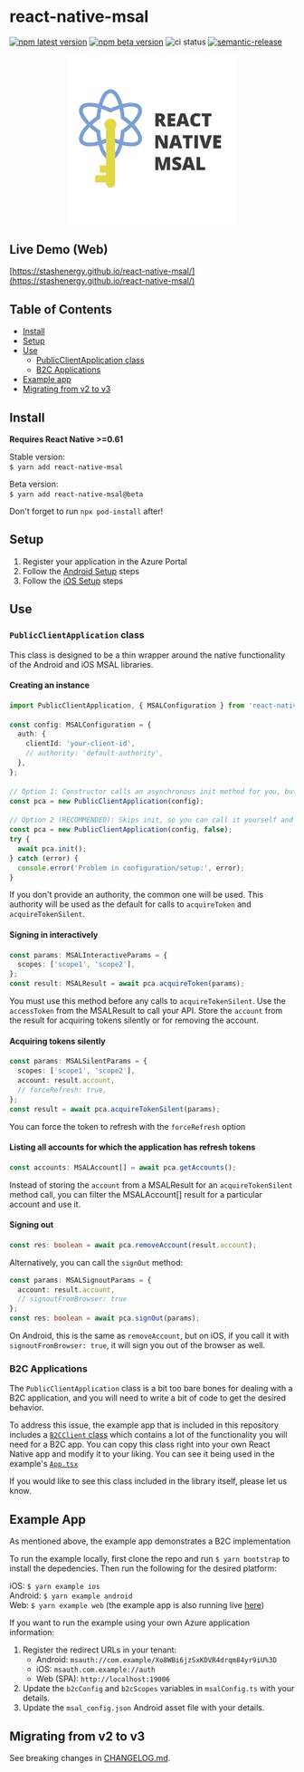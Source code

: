 # react-native-msal

[![npm latest version](https://img.shields.io/npm/v/react-native-msal/latest.svg)](https://www.npmjs.com/package/react-native-msal)
[![npm beta version](https://img.shields.io/npm/v/react-native-msal/beta.svg)](https://www.npmjs.com/package/react-native-msal)
![ci status](https://github.com/stashenergy/react-native-msal/workflows/CI/badge.svg)
[![semantic-release](https://img.shields.io/badge/%20%20%F0%9F%93%A6%F0%9F%9A%80-semantic--release-e10079.svg)](https://github.com/semantic-release/semantic-release)

<p align="center">
  <img src="_assets/ReactNativeMSALLogo.png" width="300">
</p>

## Live Demo (Web)

[https://stashenergy.github.io/react-native-msal/](https://stashenergy.github.io/react-native-msal/)

## Table of Contents

- [Install](#install)
- [Setup](#setup)
- [Use](#use)
  - [PublicClientApplication class](#publicClientApplication-class)
  - [B2C Applications](#b2c-applications)
- [Example app](#example-app)
- [Migrating from v2 to v3](#migrating-from-v2-to-v3)

## Install

**Requires React Native >=0.61**

Stable version:  
`$ yarn add react-native-msal`

Beta version:  
`$ yarn add react-native-msal@beta`

Don't forget to run `npx pod-install` after!

## Setup

1. Register your application in the Azure Portal
2. Follow the [Android Setup](/docs/android_setup.md) steps
3. Follow the [iOS Setup](/docs/ios_setup.md) steps

## Use

### `PublicClientApplication` class

This class is designed to be a thin wrapper around the native functionality of the Android and iOS MSAL libraries.

#### Creating an instance

```typescript
import PublicClientApplication, { MSALConfiguration } from 'react-native-msal';

const config: MSALConfiguration = {
  auth: {
    clientId: 'your-client-id',
    // authority: 'default-authority',
  },
};

// Option 1: Constructor calls an asynchronous init method for you, but you won't know when it's done and can't catch errors
const pca = new PublicClientApplication(config);

// Option 2 (RECOMMENDED): Skips init, so you can call it yourself and handle errors
const pca = new PublicClientApplication(config, false);
try {
  await pca.init();
} catch (error) {
  console.error('Problem in configuration/setup:', error);
}
```

If you don't provide an authority, the common one will be used. This authority will be used as the default for calls to `acquireToken` and `acquireTokenSilent`.

#### Signing in interactively

```typescript
const params: MSALInteractiveParams = {
  scopes: ['scope1', 'scope2'],
};
const result: MSALResult = await pca.acquireToken(params);
```

You must use this method before any calls to `acquireTokenSilent`.
Use the `accessToken` from the MSALResult to call your API.
Store the `account` from the result for acquiring tokens silently or for removing the account.

#### Acquiring tokens silently

```typescript
const params: MSALSilentParams = {
  scopes: ['scope1', 'scope2'],
  account: result.account,
  // forceRefresh: true,
};
const result = await pca.acquireTokenSilent(params);
```

You can force the token to refresh with the `forceRefresh` option

#### Listing all accounts for which the application has refresh tokens

```typescript
const accounts: MSALAccount[] = await pca.getAccounts();
```

Instead of storing the `account` from a MSALResult for an `acquireTokenSilent` method call, you can filter the MSALAccount[] result for a particular account and use it.

#### Signing out

```typescript
const res: boolean = await pca.removeAccount(result.account);
```

Alternatively, you can call the `signOut` method:

```typescript
const params: MSALSignoutParams = {
  account: result.account,
  // signoutFromBrowser: true
};
const res: boolean = await pca.signOut(params);
```

On Android, this is the same as `removeAccount`, but on iOS, if you call it with `signoutFromBrowser: true`, it will sign you out of the browser as well.

### B2C Applications

The `PublicClientApplication` class is a bit too bare bones for dealing with a B2C application, and you will need to write a bit of code to get the desired behavior.

To address this issue, the example app that is included in this repository includes a [`B2CClient` class](./example/src/b2cClient.ts) which contains a lot of the functionality you will need for a B2C app. You can copy this class right into your own React Native app and modify it to your liking. You can see it being used in the example's [`App.tsx`](./example/src/App.tsx)

If you would like to see this class included in the library itself, please let us know.

## Example App

As mentioned above, the example app demonstrates a B2C implementation

To run the example locally, first clone the repo and run `$ yarn bootstrap` to install the depedencies. Then run the following for the desired platform:

iOS: `$ yarn example ios`  
Android: `$ yarn example android`  
Web: `$ yarn example web` (the example app is also running live [here](https://stashenergy.github.io/react-native-msal/))

If you want to run the example using your own Azure application information:

1. Register the redirect URLs in your tenant:
   - Android: `msauth://com.example/Xo8WBi6jzSxKDVR4drqm84yr9iU%3D`
   - iOS: `msauth.com.example://auth`
   - Web (SPA): `http://localhost:19006`
1. Update the `b2cConfig` and `b2cScopes` variables in `msalConfig.ts` with your details.
1. Update the `msal_config.json` Android asset file with your details.

## Migrating from v2 to v3

See breaking changes in [CHANGELOG.md](CHANGELOG.md#300).

